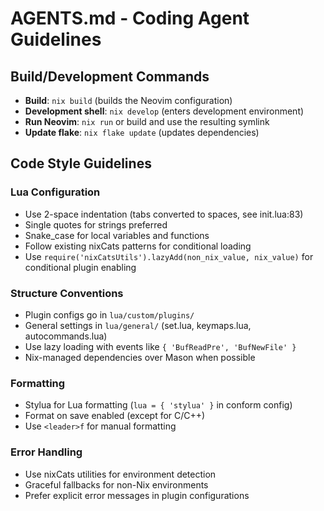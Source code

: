 # AGENTS.md - Coding Agent Guidelines

## Build/Development Commands
- **Build**: `nix build` (builds the Neovim configuration)
- **Development shell**: `nix develop` (enters development environment)
- **Run Neovim**: `nix run` or build and use the resulting symlink
- **Update flake**: `nix flake update` (updates dependencies)

## Code Style Guidelines

### Lua Configuration
- Use 2-space indentation (tabs converted to spaces, see init.lua:83)
- Single quotes for strings preferred
- Snake_case for local variables and functions
- Follow existing nixCats patterns for conditional loading
- Use `require('nixCatsUtils').lazyAdd(non_nix_value, nix_value)` for conditional plugin enabling

### Structure Conventions
- Plugin configs go in `lua/custom/plugins/`
- General settings in `lua/general/` (set.lua, keymaps.lua, autocommands.lua)
- Use lazy loading with events like `{ 'BufReadPre', 'BufNewFile' }`
- Nix-managed dependencies over Mason when possible

### Formatting
- Stylua for Lua formatting (`lua = { 'stylua' }` in conform config)
- Format on save enabled (except for C/C++)
- Use `<leader>f` for manual formatting

### Error Handling
- Use nixCats utilities for environment detection
- Graceful fallbacks for non-Nix environments
- Prefer explicit error messages in plugin configurations